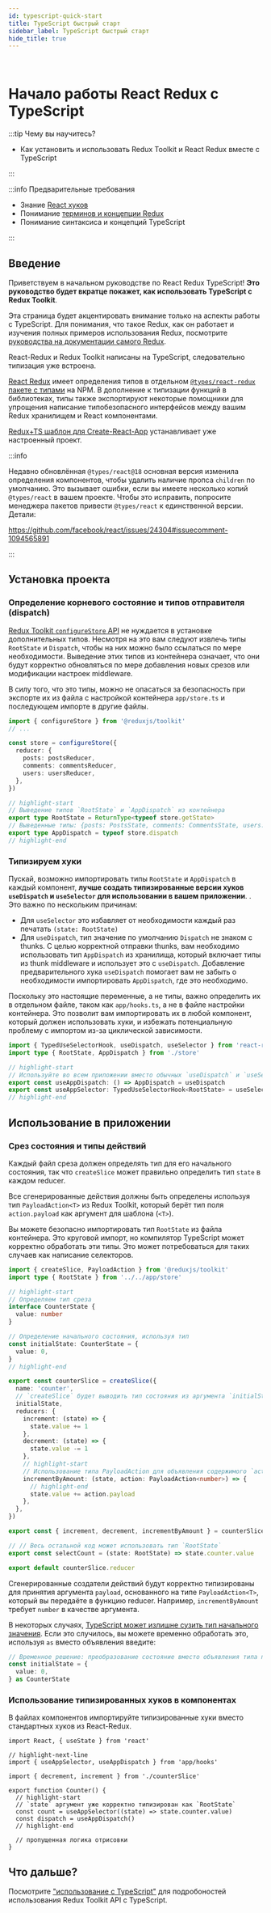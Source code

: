 ```yaml
---
id: typescript-quick-start
title: TypeScript быстрый старт
sidebar_label: TypeScript быстрый старт
hide_title: true
---
```


&nbsp;

# Начало работы React Redux с TypeScript

:::tip Чему вы научитесь?

<!-- - How to set up and use Redux Toolkit and React Redux with TypeScript -->
- Как установить и использовать Redux Toolkit и React Redux вместе с TypeScript

:::

:::info Предварительные требования

- Знание [React хуков](https://ru.reactjs.org/docs/hooks-intro.html)
- Понимание [терминов и концепции Redux](https://ru.redux.js.org/tutorials/fundamentals/part-2-concepts-data-flow)
- Понимание синтаксиса и концепций TypeScript

:::

## Введение

<!-- Welcome to the React Redux TypeScript Quick Start tutorial! **This tutorial will briefly show how to use TypeScript with Redux Toolkit**. -->
Приветствуем в начальном руководстве по React Redux TypeScript! **Это руководство будет вкратце покажет, как использовать TypeScript с Redux Toolkit**.

<!-- This page focuses on just how to set up the TypeScript aspects . For explanations of what Redux is, how it works, and full examples of how to use Redux, see [the Redux core docs tutorials](https://redux.js.org/tutorials/index). -->
Эта страница будет акцентировать внимание только на аспекты работы с TypeScript. Для понимания, что такое Redux, как он работает и изучения полных примеров использования Redux, посмотрите [руководства на документации самого Redux](https://redux.js.org/tutorials/index). 

<!-- Both React-Redux and Redux Toolkit are already written in TypeScript, so their TS type definitions are built in. -->
React-Redux и Redux Toolkit написаны на TypeScript, следовательно типизация уже встроена.

<!-- [React Redux](https://react-redux.js.org) has its type definitions in a separate [`@types/react-redux` typedefs package](https://npm.im/@types/react-redux) on NPM. In addition to typing the library functions, the types also export some helpers to make it easier to write typesafe interfaces between your Redux store and your React components. -->
[React Redux](https://react-redux.js.org) имеет определения типов в отдельном [`@types/react-redux` пакете с типами](https://npm.im/@types/react-redux) на NPM. В дополнение к типизации функций в библиотеках, типы также экспортируют некоторые помощники для упрощения написание типобезопасного интерфейсов между вашим Redux хранилищем и React компонентами.


<!-- The [Redux+TS template for Create-React-App](https://github.com/reduxjs/cra-template-redux-typescript) comes with a working example of these patterns already configured. -->
[Redux+TS шаблон для Create-React-App](https://github.com/reduxjs/cra-template-redux-typescript) устанавливает уже настроенный проект.

:::info

<!-- The recently updated `@types/react@18` major version has changed component definitions to remove having `children` as a prop by default. This causes errors if you have multiple copies of `@types/react` in your project. To fix this, tell your package manager to resolve `@types/react` to a single version. Details: -->
Недавно обновлённая `@types/react@18` основная версия изменила определения компонентов, чтобы удалить наличие пропса `children`  по умолчанию. Это вызывает ошибки, если вы имеете несколько копий `@types/react` в вашем проекте. Чтобы это исправить, попросите менеджера пакетов привести `@types/react` к единственной версии. Детали:

https://github.com/facebook/react/issues/24304#issuecomment-1094565891

:::

## Установка проекта

<!-- ### Define Root State and Dispatch Types -->
### Определение корневого состояние и типов отправителя (dispatch)

<!-- [Redux Toolkit's `configureStore` API](https://redux-toolkit.js.org/api/configureStore) should not need any additional typings. You will, however, want to extract the `RootState` type and the `Dispatch` type so that they can be referenced as needed. Inferring these types from the store itself means that they correctly update as you add more state slices or modify middleware settings. -->
[Redux Toolkit `configureStore` API](https://redux-toolkit.js.org/api/configureStore) не нуждается в установке дополнительных типов. Несмотря на это вам следуют извлечь типы `RootState` и `Dispatch`, чтобы на них можно было ссылаться по мере необходимости. Выведение этих типов из контейнера означает, что они будут корректно обновляться по мере добавления новых срезов или модификации настроек middleware.

<!-- Since those are types, it's safe to export them directly from your store setup file such as `app/store.ts` and import them directly into other files. -->
В силу того, что это типы, можно не опасаться за безопасность при экспорте их из файла с настройкой контейнера `app/store.ts` и последующем импорте в другие файлы.

```ts title="app/store.ts"
import { configureStore } from '@reduxjs/toolkit'
// ...

const store = configureStore({
  reducer: {
    posts: postsReducer,
    comments: commentsReducer,
    users: usersReducer,
  },
})

// highlight-start
// Выведение типов `RootState` и `AppDispatch` из контейнера
export type RootState = ReturnType<typeof store.getState>
// Выведенные типы: {posts: PostsState, comments: CommentsState, users: UsersState}
export type AppDispatch = typeof store.dispatch
// highlight-end
```

### Типизируем хуки

<!-- While it's possible to import the `RootState` and `AppDispatch` types into each component, it's **better to create typed versions of the `useDispatch` and `useSelector` hooks for usage in your application**. . This is important for a couple reasons: -->
Пускай, возможно импортировать типы `RootState` и `AppDispatch` в каждый компонент, **лучше создать типизированные версии хуков `useDispatch` и `useSelector` для использовании в вашем приложении**. . Это важно по нескольким причинам:

<!-- - For `useSelector`, it saves you the need to type `(state: RootState)` every time
- For `useDispatch`, the default `Dispatch` type does not know about thunks. In order to correctly dispatch thunks, you need to use the specific customized `AppDispatch` type from the store that includes the thunk middleware types, and use that with `useDispatch`. Adding a pre-typed `useDispatch` hook keeps you from forgetting to import `AppDispatch` where it's needed. -->
- Для `useSelector` это избавляет от необходимости каждый раз печатать `(state: RootState)`
- Для `useDispatch`, тип значение по умолчанию `Dispatch` не знаком с thunks. С целью корректной отправки thunks, вам необходимо использовать тип `AppDispatch` из хранилища, который включает типы из thunk middleware и использует это с `useDispatch`. Добавление предварительного хука `useDispatch` помогает вам не забыть о необходимости импортировать `AppDispatch`, где это необходимо.

<!-- Since these are actual variables, not types, it's important to define them in a separate file such as `app/hooks.ts`, not the store setup file. This allows you to import them into any component file that needs to use the hooks, and avoids potential circular import dependency issues. -->
Поскольку это настоящие переменные, а не типы, важно определить их в отдельном файле, таком как `app/hooks.ts`, а не в файле настройки контейнера. Это позволит вам импортировать их в любой компонент, который должен использовать хуки, и избежать потенциальную проблему с импортом из-за циклической зависимости.


```ts title="app/hooks.ts"
import { TypedUseSelectorHook, useDispatch, useSelector } from 'react-redux'
import type { RootState, AppDispatch } from './store'

// highlight-start
// Используйте во всем приложении вместо обычных `useDispatch` и `useSelector`
export const useAppDispatch: () => AppDispatch = useDispatch
export const useAppSelector: TypedUseSelectorHook<RootState> = useSelector
// highlight-end
```

## Использование в приложении

<!-- ### Define Slice State and Action Types -->
### Срез состояния и типы действий

<!-- Each slice file should define a type for its initial state value, so that `createSlice` can correctly infer the type of `state` in each case reducer. -->
Каждый файл среза должен определять тип для его начального состояния, так что `createSlice` может правильно определить тип `state` в каждом reducer.

<!-- All generated actions should be defined using the `PayloadAction<T>` type from Redux Toolkit, which takes the type of the `action.payload` field as its generic argument. -->
Все сгенерированные действия должны быть определены используя тип `PayloadAction<T>` из Redux Toolkit, который берёт тип поля `action.payload` как аргумент для шаблона (`<T>`).

<!-- You can safely import the `RootState` type from the store file here. It's a circular import, but the TypeScript compiler can correctly handle that for types. This may be needed for use cases like writing selector functions. -->
Вы можете безопасно импортировать тип `RootState` из файла контейнера. Это круговой импорт, но компилятор TypeScript может корректно обработать эти типы. Это может потребоваться для таких случаев как написание селекторов.

```ts title="features/counter/counterSlice.ts"
import { createSlice, PayloadAction } from '@reduxjs/toolkit'
import type { RootState } from '../../app/store'

// highlight-start
// Определяем тип среза
interface CounterState {
  value: number
}

// Определение начального состояния, используя тип
const initialState: CounterState = {
  value: 0,
}
// highlight-end

export const counterSlice = createSlice({
  name: 'counter',
  // `createSlice` будет выводить тип состояния из аргумента `initialState`
  initialState,
  reducers: {
    increment: (state) => {
      state.value += 1
    },
    decrement: (state) => {
      state.value -= 1
    },
    // highlight-start
    // Использование типа PayloadAction для объявления содержимого `action.payload`
    incrementByAmount: (state, action: PayloadAction<number>) => {
      // highlight-end
      state.value += action.payload
    },
  },
})

export const { increment, decrement, incrementByAmount } = counterSlice.actions

// // Весь остальной код может использовать тип `RootState`
export const selectCount = (state: RootState) => state.counter.value

export default counterSlice.reducer
```

<!-- The generated action creators will be correctly typed to accept a `payload` argument based on the `PayloadAction<T>` type you provided for the reducer. For example, `incrementByAmount` requires a `number` as its argument. -->
Сгенерированные создатели действий будут корректно типизированы для принятия аргумента `payload`, основанного на типе `PayloadAction<T>`, который вы передаёте в функцию reducer. Например, `incrementByAmount` требует `number` в качестве аргумента.

<!-- In some cases, [TypeScript may unnecessarily tighten the type of the initial state](https://github.com/reduxjs/redux-toolkit/pull/827). If that happens, you can work around it by casting the initial state using `as`, instead of declaring the type of the variable: -->
В некоторых случаях, [TypeScript может излишне сузить тип начального значения](https://github.com/reduxjs/redux-toolkit/pull/827). Если это случилось, вы можете временно обработать это, используя `as` вместо объявления введите:


```ts
// Временное решение: преобразование состояние вместо объявления типа переменной
const initialState = {
  value: 0,
} as CounterState
```

### Использование типизированных хуков в компонентах

<!-- In component files, import the pre-typed hooks instead of the standard hooks from React-Redux. -->
В файлах компонентов импортируйте типизированные хуки вместо стандартных хуков из React-Redux.

```tsx title="features/counter/Counter.tsx"
import React, { useState } from 'react'

// highlight-next-line
import { useAppSelector, useAppDispatch } from 'app/hooks'

import { decrement, increment } from './counterSlice'

export function Counter() {
  // highlight-start
  // `state` аргумент уже корректно типизирован как `RootState`
  const count = useAppSelector((state) => state.counter.value)
  const dispatch = useAppDispatch()
  // highlight-end

  // пропущенная логика отрисовки
}
```

## Что дальше?

Посмотрите ["использование с TypeScript"](../using-react-redux/usage-with-typescript.md) для подробоностей использования Redux Toolkit API с TypeScript.
